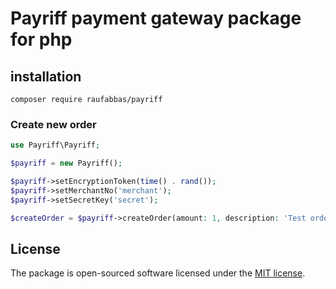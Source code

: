 # Payriff payment gateway package for php


## installation
``
composer require raufabbas/payriff
``


### Create new order
    

```php
use Payriff\Payriff;

$payriff = new Payriff();

$payriff->setEncryptionToken(time() . rand());
$payriff->setMerchantNo('merchant');
$payriff->setSecretKey('secret');

$createOrder = $payriff->createOrder(amount: 1, description: 'Test order');
```

## License

The package is open-sourced software licensed under the [MIT license](https://opensource.org/licenses/MIT).